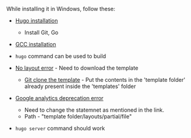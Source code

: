 While installing it in Windows, follow these:
- [Hugo installation](https://gohugo.io/installation/windows/)
  - Install Git, Go

- [GCC installation](https://discourse.gohugo.io/t/gcc-compiler-required-to-build-hugo-from-source-on-windows/41370)

- `hugo` command can be used to build

- [No layout error](https://discourse.gohugo.io/t/found-no-layout-file-for-html/18983/3) - Need to download the template
  - [Git clone the template](https://github.com/rhazdon/hugo-theme-hello-friend-ng/tree/51e697bea7eb265c5b6bc532636bb4c707a84173) - Put the contents in the 'template folder' already present inside the 'templates' folder

- [Google analytics deprecation error](https://discourse.gohugo.io/t/deprecation-of-site-googleanalytics-in-v0-120-0/46879)
  - Need to change the statemnet as mentioned in the link.
  - Path - "template folder/layouts/partial/file"

- `hugo server` command should work
